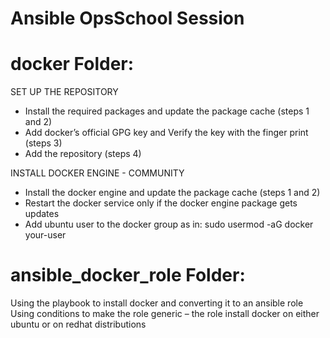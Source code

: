 # Ansible OpsSchool Session

# docker Folder:

SET UP THE REPOSITORY
- Install the required packages and update the package cache (steps 1 and 2)
- Add docker’s official GPG key and Verify the key with the finger print (steps 3)
- Add the repository (steps 4)

INSTALL DOCKER ENGINE - COMMUNITY
- Install the docker engine and update the package cache (steps 1 and 2)
- Restart the docker service only if the docker engine package gets updates
- Add ubuntu user to the docker group as in: sudo usermod -aG docker your-user


# ansible_docker_role Folder:

Using the playbook to install docker and converting it to an ansible role
Using conditions to make the role generic – the role install docker on either ubuntu or on redhat distributions

